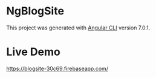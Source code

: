 # NgBlogSite

This project was generated with [Angular CLI](https://github.com/angular/angular-cli) version 7.0.1.

# Live Demo

https://blogsite-30c69.firebaseapp.com/


